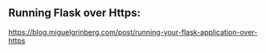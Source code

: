 ## Running Flask over Https:
https://blog.miguelgrinberg.com/post/running-your-flask-application-over-https
